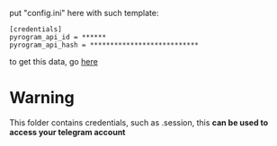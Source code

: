 put "config.ini" here with such template:
```
[credentials]
pyrogram_api_id = ******
pyrogram_api_hash = ***************************
```
to get this data, go [here](https://my.telegram.org/auth?to=apps)
# Warning
This folder contains credentials, such as .session, this **can be used to access your telegram account**

